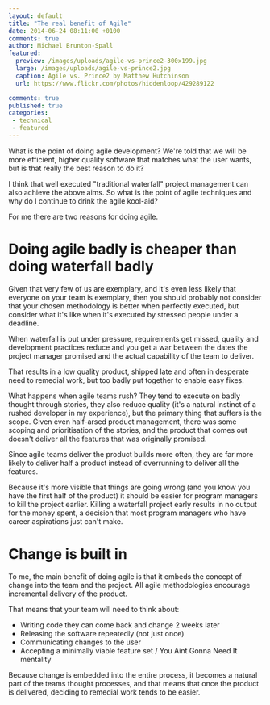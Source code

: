 ```yaml
---
layout: default
title: "The real benefit of Agile"
date: 2014-06-24 08:11:00 +0100
comments: true
author: Michael Brunton-Spall
featured:
  preview: /images/uploads/agile-vs-prince2-300x199.jpg
  large: /images/uploads/agile-vs-prince2.jpg
  caption: Agile vs. Prince2 by Matthew Hutchinson
  url: https://www.flickr.com/photos/hiddenloop/429289122

comments: true
published: true
categories:
 - technical
 - featured
---
```

What is the point of doing agile development?  We're told that we will be more efficient, higher quality software that matches what the user wants, but is that really the best reason to do it?

I think that well executed "traditional waterfall" project management can also achieve the above aims.  So what is the point of agile techniques and why do I continue to drink the agile kool-aid?
<!-- more -->

For me there are two reasons for doing agile.

# Doing agile badly is cheaper than doing waterfall badly

Given that very few of us are exemplary, and it's even less likely that everyone on your team is exemplary, then you should probably not consider that your chosen methodology is better when perfectly executed, but consider what it's like when it's executed by stressed people under a deadline.

When waterfall is put under pressure, requirements get missed, quality and development practices reduce and you get a war between the dates the project manager promised and the actual capability of the team to deliver.

That results in a low quality product, shipped late and often in desperate need to remedial work, but too badly put together to enable easy fixes.

What happens when agile teams rush?  They tend to execute on badly thought through stories, they also reduce quality (it's a natural instinct of a rushed developer in my experience), but the primary thing that suffers is the scope.  Given even half-arsed product management, there was some scoping and prioritisation of the stories, and the product that comes out doesn't deliver all the features that was originally promised.

Since agile teams deliver the product builds more often,  they are far more likely to deliver half a product instead of overrunning to deliver all the features.

Because it's more visible that things are going wrong (and you know you have the first half of the product) it should be easier for program managers to kill the project earlier.  Killing a waterfall project early results in no output for the money spent, a decision that most program managers who have career aspirations just can't make.

# Change is built in

To me, the main benefit of doing agile is that it embeds the concept of change into the team and the project. All agile methodologies encourage incremental delivery of the product.

That means that your team will need to think about:

 * Writing code they can come back and change 2 weeks later
 * Releasing the software repeatedly (not just once)
 * Communicating changes to the user
 * Accepting a minimally viable feature set / You Aint Gonna Need It mentality

Because change is embedded into the entire process, it becomes a natural part of the teams thought processes, and that means that once the product is delivered, deciding to remedial work tends to be easier.
